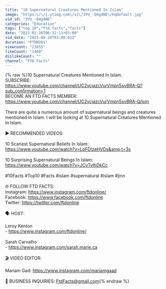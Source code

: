 ```yaml
---
title: "10 Supernatural Creatures Mentioned In Islam"
image: "https:\/\/i.ytimg.com\/vi\/3YU_-Q4g4NE\/hqdefault.jpg"
vid_id: "3YU_-Q4g4NE"
categories: "Education"
tags: ["top 10","ftd facts","facts"]
date: "2022-02-26T06:32:11+03:00"
vid_date: "2021-09-24T03:00:01Z"
duration: "PT9M26S"
viewcount: "23655"
likeCount: "1468"
dislikeCount: ""
channel: "FTD Facts"
---
```

{% raw %}10 Supernatural Creatures Mentioned In Islam.<br />SUBSCRIBE: <a rel="nofollow" target="blank" href="https://www.youtube.com/channel/UC2vcjazcVurVmpn5svBRA-Q?sub_confirmation=1">https://www.youtube.com/channel/UC2vcjazcVurVmpn5svBRA-Q?sub_confirmation=1</a><br />BECOME AN FTD FACTS MEMBER: <a rel="nofollow" target="blank" href="https://www.youtube.com/channel/UC2vcjazcVurVmpn5svBRA-Q/join">https://www.youtube.com/channel/UC2vcjazcVurVmpn5svBRA-Q/join</a><br /><br />There are quite a numerous amount of supernatural beings and creatures mentioned in Islam. I will be looking at 10 Supernatural Creatures Mentioned In Islam. <br /><br />► RECOMMENDED VIDEOS:<br /><br />10 Scariest Supernatural Beliefs In Islam:<br /><a rel="nofollow" target="blank" href="https://www.youtube.com/watch?v=LpFDIzeHVDs&amp;t=3s">https://www.youtube.com/watch?v=LpFDIzeHVDs&amp;t=3s</a><br /><br />10 Surprising Supernatural Beings In Islam:<br /><a rel="nofollow" target="blank" href="https://www.youtube.com/watch?v=JCvTvlhDkCc">https://www.youtube.com/watch?v=JCvTvlhDkCc</a><br /><br />#10Facts #Top10 #Facts #islam #supernatural #islam #jinn<br /><br />🌐 FOLLOW FTD FACTS: <br />Instagram: <a rel="nofollow" target="blank" href="https://www.instagram.com/ftdonline/">https://www.instagram.com/ftdonline/</a><br />Facebook: <a rel="nofollow" target="blank" href="https://www.facebook.com/ftdonline">https://www.facebook.com/ftdonline</a><br />Twitter: <a rel="nofollow" target="blank" href="https://twitter.com/ftdonline">https://twitter.com/ftdonline</a><br /><br />🗣 HOST:<br /><br />Leroy Kenton <br />- <a rel="nofollow" target="blank" href="https://www.instagram.com/ftdonline/">https://www.instagram.com/ftdonline/</a><br /><br />Sarah Carvalho <br />- <a rel="nofollow" target="blank" href="https://www.instagram.com/sarah.marie.ca">https://www.instagram.com/sarah.marie.ca</a><br /><br />🎬 VIDEO EDITOR:<br /><br />Mariam Gad: <a rel="nofollow" target="blank" href="https://www.instagram.com/mariamgaad">https://www.instagram.com/mariamgaad</a><br /><br />📧 BUSINESS INQUIRIES: FtdFacts@gmail.com{% endraw %}
